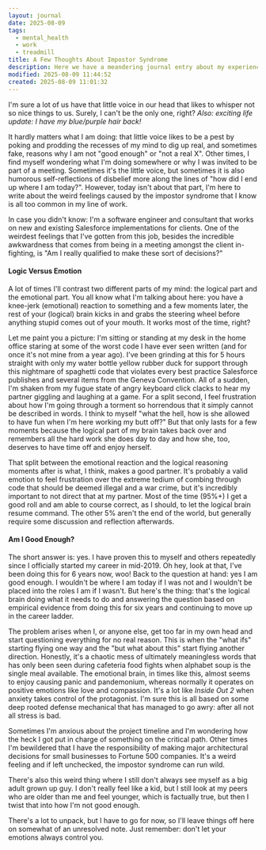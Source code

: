 ```yaml
---
layout: journal
date: 2025-08-09
tags:
  - mental_health
  - work
  - treadmill
title: A Few Thoughts About Impostor Syndrome
description: Here we have a meandering journal entry about my experiences with impostor syndrome, mainly at work.
modified: 2025-08-09 11:44:52
created: 2025-08-09 11:01:32
---
```

I'm sure a lot of us have that little voice in our head that likes to whisper not so nice things to us.  Surely, I can't be the only one, right?  *Also: exciting life update: I have my blue/purple hair back!*

It hardly matters what I am doing: that little voice likes to be a pest by poking and prodding the recesses of my mind to dig up real, and sometimes fake, reasons why I am not "good enough" or "not a real X".  Other times, I find myself wondering what I'm doing somewhere or why I was invited to be part of a meeting.  Sometimes it's the little voice, but sometimes it is also humorous self-reflections of disbelief more along the lines of "how did I end up where I am today?".  However, today isn't about that part, I'm here to write about the weird feelings caused by the impostor syndrome that I know is all too common in my line of work.

In case you didn't know: I'm a software engineer and consultant that works on new and existing Salesforce implementations for clients.  One of the weirdest feelings that I've gotten from this job, besides the incredible awkwardness that comes from being in a meeting amongst the client in-fighting, is "Am I really qualified to make these sort of decisions?"
#### Logic Versus Emotion
A lot of times I'll contrast two different parts of my mind: the logical part and the emotional part.  You all know what I'm talking about here: you have a knee-jerk (emotional) reaction to something and a few moments later, the rest of your (logical) brain kicks in and grabs the steering wheel before anything stupid comes out of your mouth.  It works most of the time, right?

Let me paint you a picture: I'm sitting or standing at my desk in the home office staring at some of the worst code I have ever seen written (and for once it's not mine from a year ago).  I've been grinding at this for 5 hours straight with only my water bottle yellow rubber duck for support through this nightmare of spaghetti code that violates every best practice Salesforce publishes and several items from the Geneva Convention.  All of a sudden, I'm shaken from my fugue state of angry keyboard click clacks to hear my partner giggling and laughing at a game.  For a split second, I feel frustration about how I'm going through a torment so horrendous that it simply cannot be described in words.  I think to myself "what the hell, how is she allowed to have fun when I'm here working my butt off?"  But that only lasts for a few moments because the logical part of my brain takes back over and remembers all the hard work she does day to day and how she, too, deserves to have time off and enjoy herself.

That split between the emotional reaction and the logical reasoning moments after is what, I think, makes a good partner.  It's probably a valid emotion to feel frustration over the extreme tedium of combing through code that should be deemed illegal and a war crime, but it's incredibly important to not direct that at my partner.  Most of the time (95%+) I get a good roll and am able to course correct, as I should, to let the logical brain resume command.  The other 5% aren't the end of the world, but generally require some discussion and reflection afterwards.
#### Am I Good Enough?
The short answer is: yes.  I have proven this to myself and others repeatedly since I officially started my career in mid-2019.  Oh hey, look at that, I've been doing this for 6 years now, woo!  Back to the question at hand: yes I am good enough.  I wouldn't be where I am today if I was not and I wouldn't be placed into the roles I am if I wasn't.  But here's the thing: that's the logical brain doing what it needs to do and answering the question based on empirical evidence from doing this for six years and continuing to move up in the career ladder.

The problem arises when I, or anyone else, get too far in my own head and start questioning everything for no real reason.  This is when the "what ifs" starting flying one way and the "but what about this" start flying another direction.  Honestly, it's a chaotic mess of ultimately meaningless words that has only been seen during cafeteria food fights when alphabet soup is the single meal available.  The emotional brain, in times like this, almost seems to enjoy causing panic and pandemonium, whereas normally it operates on positive emotions like love and compassion.  It's a lot like *Inside Out 2* when anxiety takes control of the protagonist.  I'm sure this is all based on some deep rooted defense mechanical that has managed to go awry: after all not all stress is bad.

Sometimes I'm anxious about the project timeline and I'm wondering how the heck I got put in charge of something on the critical path.  Other times I'm bewildered that I have the responsibility of making major architectural decisions for small businesses to Fortune 500 companies.  It's a weird feeling and if left unchecked, the impostor syndrome can run wild.

There's also this weird thing where I still don't always see myself as a big adult grown up guy.  I don't really feel like a kid, but I still look at my peers who are older than me and feel younger, which is factually true, but then I twist that into how I'm not good enough.

There's a lot to unpack, but I have to go for now, so I'll leave things off here on somewhat of an unresolved note.  Just remember: don't let your emotions always control you.